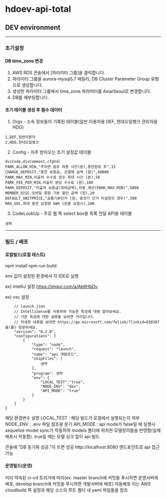 # hdoev-api-total
## DEV environment

---
### 초기설정

#### DB time_zone 변경
1. AWS RDS 콘솔에서 [파라미터 그룹]을 클릭합니다.
2. 파라미터 그룹을 aurora-mysql5.7 패밀리, DB Cluster Parameter Group 유형으로 생성합니다.
3. 생성한 파라미터 그룹에서 time_zone 파라미터를 Asia/Seoul로 변경합니다.
4. DB를 재부팅합니다.

#### 초기 테이블 생성 후 필수 데이터
1. Orgs - 소속 정보들이 기록된 테이블(일반 이용자용 DEF, 현대오일뱅크 관리자용 HDO)
```
1,DEF,일반이용자
2,HDO,현대오일뱅크
```
2. Config - 자주 받아오는 초기 설정값 테이블
```
dviCode,divComment,cfgVal
PARK_ALLOW_MIN,"주차면 점유 허용 시간(분),충전완료 후",15
CHARGE_DEPOSIT,"충전 보증금, 선결제 금액 (원)",40000
PARK_MAX_MIN,미출차 수수료 징수 최대 시간 (분),50
PARK_FEE_PER_MIN,미출차 분당 수수료 (원),100
PARK_DEPOSIT,"미출차 보증금(최대금액),자동 계산(PARK_MAX_MIN)",5000
MEMBER_DISC,모바일 회원 기본 할인 금액 (원),20
DEFAULT_UNITPRICE,"공통기본단가 (원, 충전기 단가 미설정의 경우)",500
MAX_SOC,최대 충전 요청량 kWh (완충 요청시),100

```
3. CodeLookUp - 주로 웹 쪽 select box용 목록 전달 API용 테이블
```
생략
```

---
### 빌드 / 배포

#### 로컬빌드(로컬 테스트)
npm install
npm run build

env 값이 설정된 환경에서 각 IDE로 실행

ex) intelliJ 설정
https://imgur.com/a/Ab6HbDv

ex) vsc 설정

```{
    // launch.json
    // IntelliSense를 사용하여 가능한 특성에 대해 알아보세요.
    // 기존 특성에 대한 설명을 보려면 가리킵니다.
    // 자세한 내용을 보려면 https://go.microsoft.com/fwlink/?linkid=830387을(를) 방문하세요.
    "version": "0.2.0",
    "configurations": [
        {
            "type": "node",
            "request": "launch",
            "name": "api 개발모드",
            "skipFiles": [
                생략
            ],
            "program": 생략
            "env": {
                "LOCAL_TEST":"true",
                "NODE_ENV": "dev",
                "API_MODE": "true"
            }
        }
    ]
}
```
해당 환경변수 설명
LOCAL_TEST : 해당 빌드가 로컬에서 실행되는지 여부
NODE_ENV : .env 파일 참조용 분기
API_MODE : api mode가 false일 때 실행시 sequelize model sync가 작동하여 models 폴더에 위치한 모델정의들을 반영함(실제 배포시 작동함). true일 때는 모델 싱크 없이 api 빌드

콘솔에 "DB 동기화 성공."이 뜨면 성공
http://localhost:8080 엔드포인트로 api 접근 가능

#### 운영빌드(운영)

미리 약속된 ci-cd 트리거에 따라(ex. master branch에 커밋을 푸시하면 운영서버에 배포, develop branch에 커밋을 푸시하면 개발서버에 배포) 자동배포
이는 AWS cloudbuild 쪽 설정과 해당 소스의 루트 폴더 내 yaml 파일들을 참조

